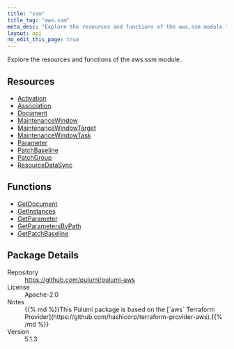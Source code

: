 ```yaml
---
title: "ssm"
title_tag: "aws.ssm"
meta_desc: "Explore the resources and functions of the aws.ssm module."
layout: api
no_edit_this_page: true
---
```


<!-- WARNING: this file was generated by Pulumi Docs Generator. -->
<!-- Do not edit by hand unless you're certain you know what you are doing! -->

Explore the resources and functions of the aws.ssm module.

<h2 id="resources">Resources</h2>
<ul class="api">
    <li><a href="activation" title="Activation"><span class="api-symbol api-symbol--resource"></span>Activation</a></li>
    <li><a href="association" title="Association"><span class="api-symbol api-symbol--resource"></span>Association</a></li>
    <li><a href="document" title="Document"><span class="api-symbol api-symbol--resource"></span>Document</a></li>
    <li><a href="maintenancewindow" title="MaintenanceWindow"><span class="api-symbol api-symbol--resource"></span>MaintenanceWindow</a></li>
    <li><a href="maintenancewindowtarget" title="MaintenanceWindowTarget"><span class="api-symbol api-symbol--resource"></span>MaintenanceWindowTarget</a></li>
    <li><a href="maintenancewindowtask" title="MaintenanceWindowTask"><span class="api-symbol api-symbol--resource"></span>MaintenanceWindowTask</a></li>
    <li><a href="parameter" title="Parameter"><span class="api-symbol api-symbol--resource"></span>Parameter</a></li>
    <li><a href="patchbaseline" title="PatchBaseline"><span class="api-symbol api-symbol--resource"></span>PatchBaseline</a></li>
    <li><a href="patchgroup" title="PatchGroup"><span class="api-symbol api-symbol--resource"></span>PatchGroup</a></li>
    <li><a href="resourcedatasync" title="ResourceDataSync"><span class="api-symbol api-symbol--resource"></span>ResourceDataSync</a></li>
</ul>

<h2 id="functions">Functions</h2>
<ul class="api">
    <li><a href="getdocument" title="GetDocument"><span class="api-symbol api-symbol--function"></span>GetDocument</a></li>
    <li><a href="getinstances" title="GetInstances"><span class="api-symbol api-symbol--function"></span>GetInstances</a></li>
    <li><a href="getparameter" title="GetParameter"><span class="api-symbol api-symbol--function"></span>GetParameter</a></li>
    <li><a href="getparametersbypath" title="GetParametersByPath"><span class="api-symbol api-symbol--function"></span>GetParametersByPath</a></li>
    <li><a href="getpatchbaseline" title="GetPatchBaseline"><span class="api-symbol api-symbol--function"></span>GetPatchBaseline</a></li>
</ul>

<h2 id="package-details">Package Details</h2>
<dl class="package-details">
	<dt>Repository</dt>
	<dd><a href="https://github.com/pulumi/pulumi-aws">https://github.com/pulumi/pulumi-aws</a></dd>
	<dt>License</dt>
	<dd>Apache-2.0</dd>
	<dt>Notes</dt>
	<dd>{{% md %}}This Pulumi package is based on the [`aws` Terraform Provider](https://github.com/hashicorp/terraform-provider-aws).{{% /md %}}</dd>
	<dt>Version</dt>
	<dd>5.1.3</dd>
</dl>

